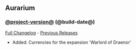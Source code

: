 ## Aurarium
### [@project-version@](https://github.com/wow-addon-dev/Aurarium/tree/@project-version@) (@build-date@)
[Full Changelog](@full-changelog@) - [Previous Releases](https://github.com/wow-addon-dev/Aurarium/releases)

- Added: Currencies for the expansion 'Warlord of Draenor'
